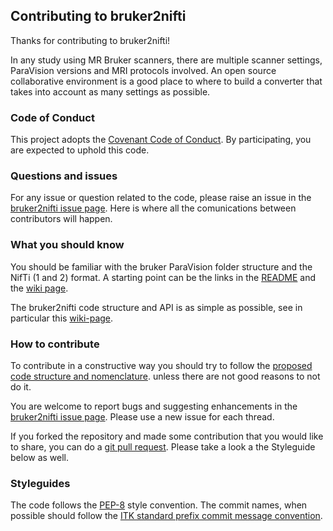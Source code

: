 ## Contributing to bruker2nifti

Thanks for contributing to bruker2nifti!

In any study using MR Bruker scanners, there are multiple scanner settings, 
ParaVision versions and MRI protocols involved. An open source collaborative environment is a good place
 to where to build a converter that takes into account as many settings as possible.

<!--
#### Table Of Contents

[Code of Conduct](#code-of-conduct)

[Questions and Issues](#questions-and-issues)

[What should I know?](#what-you-should-know)

[How to contribute?](#how-to-contribute)

[Styleguides](#styleguides)
-->


### Code of Conduct

This project adopts the [Covenant Code of Conduct](https://contributor-covenant.org/). 
By participating, you are expected to uphold this code. 


### Questions and issues 

For any issue or question related to the code, please raise an issue in the 
[bruker2nifti issue page](https://github.com/SebastianoF/bruker2nifti/issues).
Here is where all the comunications between contributors will happen.
 
 
### What you should know 

You should be familiar with the bruker ParaVision folder structure and the NifTi (1 and 2)
format.
A starting point can be the links in the [README](https://github.com/SebastianoF/bruker2nifti/blob/master/README.md) 
and the [wiki page](https://github.com/SebastianoF/bruker2nifti/wiki).

The bruker2nifti code structure and API is as simple as possible, see in particular this 
[wiki-page](https://github.com/SebastianoF/bruker2nifti/wiki/Code-rationale,-definitions-and-structure). 

### How to contribute

To contribute in a constructive way you should try to follow the 
[proposed code structure and nomenclature](https://github.com/SebastianoF/bruker2nifti/wiki/Code-rationale,-definitions-and-structure). unless there
are not good reasons to not do it.


You are welcome to report bugs and suggesting enhancements in the [bruker2nifti issue page](https://github.com/SebastianoF/bruker2nifti/issues).
Please use a new issue for each thread.

If you forked the repository and made some contribution that you would like to share, you can do a 
[git pull request](https://yangsu.github.io/pull-request-tutorial/). Please take a look a the Styleguide below as well.


### Styleguides

The code follows the [PEP-8](https://www.python.org/dev/peps/pep-0008/) style convention. The commit names, when possible
 should follow the [ITK standard prefix commit message convention](https://itk.org/Wiki/ITK/Git/Develop). 



